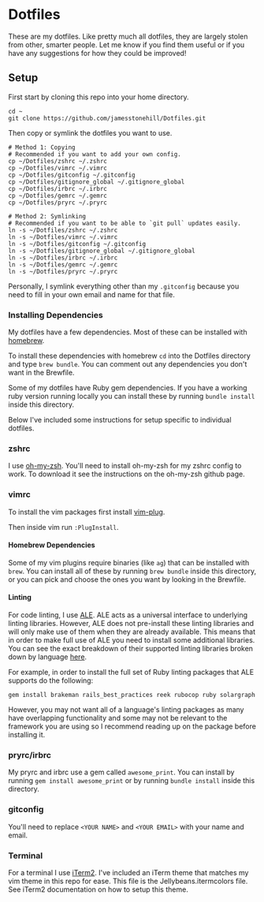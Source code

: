 # Dotfiles

These are my dotfiles. Like pretty much all dotfiles, they are largely stolen
from other, smarter people. Let me know if you find them useful or if you have
any suggestions for how they could be improved!

## Setup

First start by cloning this repo into your home directory.

```shell
cd ~
git clone https://github.com/jamesstonehill/Dotfiles.git
```

Then copy or symlink the dotfiles you want to use.

```shell
# Method 1: Copying
# Recommended if you want to add your own config.
cp ~/Dotfiles/zshrc ~/.zshrc
cp ~/Dotfiles/vimrc ~/.vimrc
cp ~/Dotfiles/gitconfig ~/.gitconfig
cp ~/Dotfiles/gitignore_global ~/.gitignore_global
cp ~/Dotfiles/irbrc ~/.irbrc
cp ~/Dotfiles/gemrc ~/.gemrc
cp ~/Dotfiles/pryrc ~/.pryrc

# Method 2: Symlinking
# Recommended if you want to be able to `git pull` updates easily.
ln -s ~/Dotfiles/zshrc ~/.zshrc
ln -s ~/Dotfiles/vimrc ~/.vimrc
ln -s ~/Dotfiles/gitconfig ~/.gitconfig
ln -s ~/Dotfiles/gitignore_global ~/.gitignore_global
ln -s ~/Dotfiles/irbrc ~/.irbrc
ln -s ~/Dotfiles/gemrc ~/.gemrc
ln -s ~/Dotfiles/pryrc ~/.pryrc
```

Personally, I symlink everything other than my `.gitconfig` because you need to
fill in your own email and name for that file.

### Installing Dependencies

My dotfiles have a few dependencies. Most of these can be installed with
[homebrew](https://brew.sh/).

To install these dependencies with homebrew `cd` into the Dotfiles directory and
type `brew bundle`. You can comment out any dependencies you don't want in the
Brewfile.

Some of my dotfiles have Ruby gem dependencies. If you have a working ruby
version running locally you can install these by running `bundle install` inside
this directory.

Below I've included some instructions for setup specific to individual dotfiles.

### zshrc

I use [oh-my-zsh](https://github.com/robbyrussell/oh-my-zsh). You'll need to
install oh-my-zsh for my zshrc config to work. To download it see the
instructions on the oh-my-zsh github page.

### vimrc

To install the vim packages first install
[vim-plug](https://github.com/junegunn/vim-plug).

Then inside vim run `:PlugInstall`.

#### Homebrew Dependencies

Some of my vim plugins require binaries (like `ag`) that can be
installed with `brew`. You can install all of these by running `brew bundle`
inside this directory, or you can pick and choose the ones you want by looking
in the Brewfile.

#### Linting

For code linting, I use [ALE](https://github.com/w0rp/ale). ALE acts as a
universal interface to underlying linting libraries. However, ALE does not
pre-install these linting libraries and will only make use of them when they are
already available. This means that in order to make full use of ALE you need to
install some additional libraries. You can see the exact breakdown of their
supported linting libraries broken down by language
[here](https://github.com/w0rp/ale#supported-languages).

For example, in order to install the full set of Ruby linting packages that ALE
supports do the following:

```shell
gem install brakeman rails_best_practices reek rubocop ruby solargraph
```

However, you may not want all of a language's linting packages as many have
overlapping functionality and some may not be relevant to the framework you are
using so I recommend reading up on the package before installing it.

### pryrc/irbrc

My pryrc and irbrc use a gem called `awesome_print`. You can install by running
`gem install awesome_print` or by running `bundle install` inside this
directory.

### gitconfig

You'll need to replace `<YOUR NAME>` and `<YOUR EMAIL>` with your name and
email.

### Terminal

For a terminal I use [iTerm2](https://www.iterm2.com/). I've included an iTerm
theme that matches my vim theme in this repo for ease. This file is the
Jellybeans.itermcolors file. See iTerm2 documentation on how to setup this
theme.
